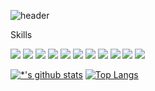 ![header](https://capsule-render.vercel.app/api?type=waving&color=E3826C&height=250&section=header&text=JeongDongWon&fontSize=90&animation=fadeIn&fontAlignY=38&desc=%20&descAlignY=62&descAlign=62)


Skills<br>

<img src="https://img.shields.io/badge/-Javascript-FFD400?style=flat-square&logo=Javascript&logoColor=black"/> <img src="https://img.shields.io/badge/-TypeScript-3178C6?style=flat-square&logo=TypeScript&logoColor=black"/> <img src="https://img.shields.io/badge/-React-61DAFB?style=flat-square&logo=React&logoColor=black"/>  <img src="https://img.shields.io/badge/-HTML5-E34F26?style=flat-square&logo=HTML5&logoColor=black"/> <img src="https://img.shields.io/badge/-CSS3-1572B6?style=flat-square&logo=CSS3&logoColor=black"/>  <img src="https://img.shields.io/badge/-Node.js-339933?style=flat-square&logo=Node.js&logoColor=black"/> <img src="https://img.shields.io/badge/-MariaDB-003545?style=flat-square&logo=MariaDB&logoColor=black"/> <img src="https://img.shields.io/badge/-MySQL-4479A1?style=flat-square&logo=MySQL&logoColor=black"/> <img src="https://img.shields.io/badge/Python-3766AB?style=flat-square&logo=Python&logoColor=white"/></a> <img src="https://img.shields.io/badge/- C-A8B9CC?style=flat-square&logo=C&logoColor=white"/> <img src="https://img.shields.io/badge/-Firebase-FFCA28?style=flat-square&logo=C&logoColor=Black"/>
 
[![*'s github stats](https://github-readme-stats.vercel.app/api?username=dongwon98123)](https://github.com/dongwon98123)      [![Top Langs](https://github-readme-stats.vercel.app/api/top-langs/?username=dongwon98123&layout=compact)](https://github.com/dongwon98123/github-readme-stats)



